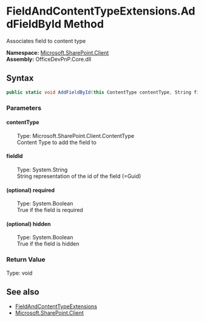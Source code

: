 # FieldAndContentTypeExtensions.AddFieldById Method  
 Associates field to content type   

**Namespace:** [Microsoft.SharePoint.Client](Microsoft.SharePoint.Client.md)  
**Assembly:** OfficeDevPnP.Core.dll  
## Syntax
```C#
public static void AddFieldById(this ContentType contentType, String fieldId, Boolean required = False, Boolean hidden = False)
```
### Parameters
#### contentType  
&emsp;&emsp;Type: Microsoft.SharePoint.Client.ContentType  
&emsp;&emsp;Content Type to add the field to  

  

#### fieldId  
&emsp;&emsp;Type: System.String  
&emsp;&emsp;String representation of the id of the field (=Guid)  

  

#### (optional) required  
&emsp;&emsp;Type: System.Boolean  
&emsp;&emsp;True if the field is required  

  

#### (optional) hidden  
&emsp;&emsp;Type: System.Boolean  
&emsp;&emsp;True if the field is hidden  

  

### Return Value
Type: void  

## See also
- [FieldAndContentTypeExtensions](Microsoft.SharePoint.Client.FieldAndContentTypeExtensions.md) 
- [Microsoft.SharePoint.Client](Microsoft.SharePoint.Client.md) 
